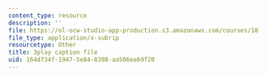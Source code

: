 ```yaml
---
content_type: resource
description: ''
file: https://ol-ocw-studio-app-production.s3.amazonaws.com/courses/18-03sc-differential-equations-fall-2011/164d734f19475e848398aa506ea69f20_zreI4HllD80.vtt
file_type: application/x-subrip
resourcetype: Other
title: 3play caption file
uid: 164d734f-1947-5e84-8398-aa506ea69f20
---
```

